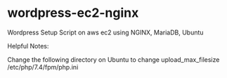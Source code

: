 # wordpress-ec2-nginx
Wordpress Setup Script on aws ec2 using NGINX, MariaDB, Ubuntu

Helpful Notes:

Change the following directory on Ubuntu to change upload_max_filesize
/etc/php/7.4/fpm/php.ini 
